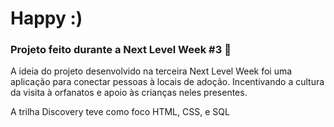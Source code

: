 # Happy :)
### Projeto feito durante a Next Level Week #3 🚀
A ideia do projeto desenvolvido na terceira Next Level Week foi uma aplicação para conectar pessoas à locais de adoção. Incentivando a cultura da visita à orfanatos e apoio às crianças neles presentes.

A trilha Discovery teve como foco HTML, CSS, e SQL
